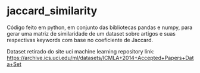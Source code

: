 # jaccard_similarity
Código feito em python, em conjunto das bibliotecas pandas e numpy, para gerar uma matriz de similaridade de um dataset sobre artigos e suas respectivas keywords com base no coeficiente de Jaccard.

Dataset retirado do site uci machine learning repository
link: https://archive.ics.uci.edu/ml/datasets/ICMLA+2014+Accepted+Papers+Data+Set
